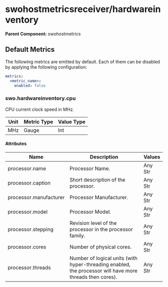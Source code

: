 [comment]: <> (Code generated by mdatagen. DO NOT EDIT.)

# swohostmetricsreceiver/hardwareinventory

**Parent Component:** swohostmetrics

## Default Metrics

The following metrics are emitted by default. Each of them can be disabled by applying the following configuration:

```yaml
metrics:
  <metric_name>:
    enabled: false
```

### swo.hardwareinventory.cpu

CPU current clock speed in MHz.

| Unit | Metric Type | Value Type |
| ---- | ----------- | ---------- |
| MHz | Gauge | Int |

#### Attributes

| Name | Description | Values |
| ---- | ----------- | ------ |
| processor.name | Processor Name. | Any Str |
| processor.caption | Short description of the processor. | Any Str |
| processor.manufacturer | Processor Manufacturer. | Any Str |
| processor.model | Processor Model. | Any Str |
| processor.stepping | Revision level of the processor in the processor family. | Any Str |
| processor.cores | Number of physical cores. | Any Str |
| processor.threads | Number of logical units (with hyper-threading enabled, the processor will have more threads then cores). | Any Str |
